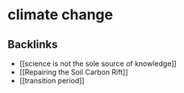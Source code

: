 # climate change



## Backlinks

-   [[science is not the sole source of knowledge]]
-   [[Repairing the Soil Carbon Rift]]
-   [[transition period]]
